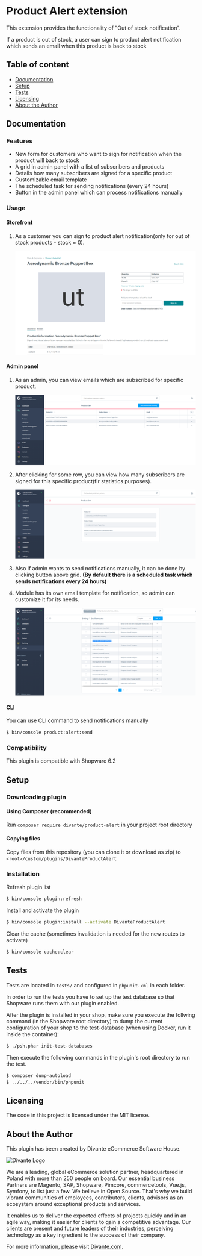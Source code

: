 # Product Alert extension

This extension provides the functionality of "Out of stock notification".

If a product is out of stock, a user can sign to product alert notification which sends an email when this product is back to stock


## Table of content

* [Documentation](#documentation)
* [Setup](#setup)
* [Tests](#tests)
* [Licensing](#licensing)
* [About the Author](#about-the-author)

## Documentation

### Features
- New form for customers who want to sign for notification when the product will back to stock
- A grid in admin panel with a list of subscribers and products
- Details how many subscribers are signed for a specific product
- Customizable email template
- The scheduled task for sending notifications (every 24 hours)
- Button in the admin panel which can process notifications manually

### Usage

#### Storefront
1. As a customer you can sign to product alert notification(only for out of stock products - stock = 0).

    ![Form on a product page](media/storefront_product_page.png "Form on a product page")

#### Admin panel
1. As an admin, you can view emails which are subscribed for specific product.

    ![Admin grid](media/admin_grid.png "Admin grid")

2. After clicking for some row, you can view how many subscribers are signed for this specific product(fir statistics purposes).

    ![Admin grid details](media/admin_grid_details.png "Admin grid details")

3. Also if admin wants to send notifications manually, it can be done by clicking button above grid.
   **(By default there is a scheduled task which sends notifications every 24 hours)**
    
4. Module has its own email template for notification, so admin can customize it for its needs.
    
    ![Admin email template](media/admin_mail_template.png "Admin email template")

#### CLI

You can use CLI command to send notifications manually
                        
```bash
$ bin/console product:alert:send
```

### Compatibility
This plugin is compatible with Shopware 6.2

## Setup

### Downloading plugin
#### Using Composer (recommended)
Run `composer require divante/product-alert` in your project root directory
#### Copying files
Copy files from this repository (you can clone it or download as zip) to `<root>/custom/plugins/DivanteProductAlert`
### Installation

Refresh plugin list

```bash
$ bin/console plugin:refresh
```

Install and activate the plugin

```bash
$ bin/console plugin:install --activate DivanteProductAlert
```

Clear the cache (sometimes invalidation is needed for the new routes to activate)

```bash
$ bin/console cache:clear
```
        
## Tests

Tests are located in `tests/` and configured in `phpunit.xml` in each folder.

In order to run the tests you have to set up the test database so that Shopware runs them with our plugin enabled.

After the plugin is installed in your shop, make sure you execute the follwing command (in the Shopware root directory) to dump the current configuration of your shop to the test-database (when using Docker, run it inside the container):

```bash
$ ./psh.phar init-test-databases
```

Then execute the following commands in the plugin's root directory to run the test.

```bash
$ composer dump-autoload
$ ../../../vendor/bin/phpunit
```
## Licensing
The code in this project is licensed under the MIT license.

## About the Author
This plugin has been created by Divante eCommerce Software House.

![Divante Logo](https://divante.com/static/img/logo-new.svg "Divante")

We are a leading, global eCommerce solution partner, headquartered in Poland with more than 250 people on board. 
Our essential business Partners are Magento, SAP, Shopware, Pimcore, commercetools, Vue.js, Symfony, to list just a few.
We believe in Open Source. That's why we build vibrant communities of employees, contributors, clients,
advisors as an ecosystem around exceptional products and services.
 
It enables us to deliver the expected effects of projects quickly and in an agile way, making it easier for clients
to gain a competitive advantage. Our clients are present and future leaders of their industries, perceiving technology
as a key ingredient to the success of their company.

For more information, please visit [Divante.com](https://divante.com).
